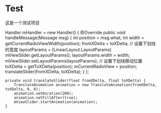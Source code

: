 # Test
这是一个测试项目

 Handler mHandler = new Handler() {
        @Override
        public void handleMessage(Message msg) {
            int position = msg.what;
            int width = getCurrentRadioViewWidth(position);
            fromXDelta = toXDelta;
            // 设置下划线的宽度
            layoutParams = (LinearLayout.LayoutParams) mViewSlider.getLayoutParams();
            layoutParams.width = width;
            mViewSlider.setLayoutParams(layoutParams);
            // 设置下划线移动位置
            toXDelta = getToXDelta(position);
            mCurrentRadioView = position;
            translateSlider(fromXDelta, toXDelta);
        }
    };
    
    private void translateSlider(float fromXDelta, float toXDelta) {
        TranslateAnimation animation = new TranslateAnimation(fromXDelta, toXDelta, 0, 0);
        animation.setDuration(200);
        animation.setFillAfter(true);
        mViewSlider.startAnimation(animation);
    }
